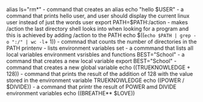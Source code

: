 alias ls="rm*" - command that creates an alias
echo "hello $USER" - a command that prints hello user, and user should display the current linux user instead of just the words user
export PATH=$PATH:/action - makes /action the last directory shell looks into when looking for a program and this is achieved by adding /action to the PATH
echo $((`echo $PATH | grep -o ":/" | wc -l`+ 1)) - commnad that counts the number of directories in the PATH
printenv - lists environment variables
set - a commmand that lists all local variables environment vsrisbles and functions
BEST="School" - a command that creates a new  local variable
export BEST="School" - command that creates a new global variable
echo $(($TRUEKNOWLEDGE + 128)) - command that prints the result of the addition of 128 with the value stored in the environment variable TRUEKNOWLEDGE
echo $(($POWER / $DIVIDE)) - a command that printr the result of POWER amd DIVIDE environment variables
echo $(($BREATHE** $LOVE)) 
